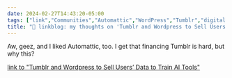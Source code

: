 ```yaml
---
date: 2024-02-27T14:43:20-05:00
tags: ["link","Communities","Automattic","WordPress","Tumblr","digital labor","generative AI"]
title: "🔗 linkblog: my thoughts on 'Tumblr and Wordpress to Sell Users’ Data to Train AI Tools'"
---
```

Aw, geez, and I liked Automattic, too. I get that financing Tumblr is hard, but why this?

[link to "Tumblr and Wordpress to Sell Users’ Data to Train AI Tools"](https://www.404media.co/tumblr-and-wordpress-to-sell-users-data-to-train-ai-tools/)